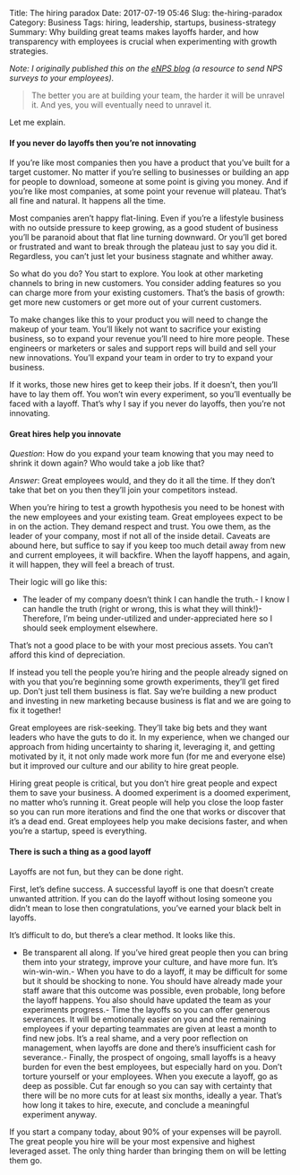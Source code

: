 Title: The hiring paradox
Date: 2017-07-19 05:46
Slug: the-hiring-paradox
Category: Business
Tags: hiring, leadership, startups, business-strategy
Summary: Why building great teams makes layoffs harder, and how transparency with employees is crucial when experimenting with growth strategies.

*Note: I originally published this on the *[eNPS blog](https://www.enps.co/articles/the-hiring-paradox)* (a resource to send NPS surveys to your employees).*

> The better you are at building your team, the harder it will be unravel it. And yes, you will eventually need to unravel it.

Let me explain.

#### If you never do layoffs then you’re not innovating

If you’re like most companies then you have a product that you’ve built for a target customer. No matter if you’re selling to businesses or building an app for people to download, someone at some point is giving you money. And if you’re like most companies, at some point your revenue will plateau. That’s all fine and natural. It happens all the time.

Most companies aren’t happy flat-lining. Even if you’re a lifestyle business with no outside pressure to keep growing, as a good student of business you’ll be paranoid about that flat line turning downward. Or you’ll get bored or frustrated and want to break through the plateau just to say you did it. Regardless, you can’t just let your business stagnate and whither away.

So what do you do? You start to explore. You look at other marketing channels to bring in new customers. You consider adding features so you can charge more from your existing customers. That’s the basis of growth: get more new customers or get more out of your current customers.

To make changes like this to your product you will need to change the makeup of your team. You’ll likely not want to sacrifice your existing business, so to expand your revenue you’ll need to hire more people. These engineers or marketers or sales and support reps will build and sell your new innovations. You’ll expand your team in order to try to expand your business.

If it works, those new hires get to keep their jobs. If it doesn’t, then you’ll have to lay them off. You won’t win every experiment, so you’ll eventually be faced with a layoff. That’s why I say if you never do layoffs, then you’re not innovating.

#### Great hires help you innovate

*Question*: How do you expand your team knowing that you may need to shrink it down again? Who would take a job like that?

*Answer*: Great employees would, and they do it all the time. If they don’t take that bet on you then they’ll join your competitors instead.

When you’re hiring to test a growth hypothesis you need to be honest with the new employees and your existing team. Great employees expect to be in on the action. They demand respect and trust. You owe them, as the leader of your company, most if not all of the inside detail. Caveats are abound here, but suffice to say if you keep too much detail away from new and current employees, it will backfire. When the layoff happens, and again, it will happen, they will feel a breach of trust.

Their logic will go like this:

- The leader of my company doesn’t think I can handle the truth.- I know I can handle the truth (right or wrong, this is what they will think!)- Therefore, I’m being under-utilized and under-appreciated here so I should seek employment elsewhere.

That’s not a good place to be with your most precious assets. You can’t afford this kind of depreciation.

If instead you tell the people you’re hiring and the people already signed on with you that you’re beginning some growth experiments, they’ll get fired up. Don’t just tell them business is flat. Say we’re building a new product and investing in new marketing because business is flat and we are going to fix it together!

Great employees are risk-seeking. They’ll take big bets and they want leaders who have the guts to do it. In my experience, when we changed our approach from hiding uncertainty to sharing it, leveraging it, and getting motivated by it, it not only made work more fun (for me and everyone else) but it improved our culture and our ability to hire great people.

Hiring great people is critical, but you don’t hire great people and expect them to save your business. A doomed experiment is a doomed experiment, no matter who’s running it. Great people will help you close the loop faster so you can run more iterations and find the one that works or discover that it’s a dead end. Great employees help you make decisions faster, and when you’re a startup, speed is everything.

#### There is such a thing as a good layoff

Layoffs are not fun, but they can be done right.

First, let’s define success. A successful layoff is one that doesn’t create unwanted attrition. If you can do the layoff without losing someone you didn’t mean to lose then congratulations, you’ve earned your black belt in layoffs.

It’s difficult to do, but there’s a clear method. It looks like this.

- Be transparent all along. If you’ve hired great people then you can bring them into your strategy, improve your culture, and have more fun. It’s win-win-win.- When you have to do a layoff, it may be difficult for some but it should be shocking to none. You should have already made your staff aware that this outcome was possible, even probable, long before the layoff happens. You also should have updated the team as your experiments progress.- Time the layoffs so you can offer generous severances. It will be emotionally easier on you and the remaining employees if your departing teammates are given at least a month to find new jobs. It’s a real shame, and a very poor reflection on management, when layoffs are done and there’s insufficient cash for severance.- Finally, the prospect of ongoing, small layoffs is a heavy burden for even the best employees, but especially hard on you. Don’t torture yourself or your employees. When you execute a layoff, go as deep as possible. Cut far enough so you can say with certainty that there will be no more cuts for at least six months, ideally a year. That’s how long it takes to hire, execute, and conclude a meaningful experiment anyway.

If you start a company today, about 90% of your expenses will be payroll. The great people you hire will be your most expensive and highest leveraged asset. The only thing harder than bringing them on will be letting them go.